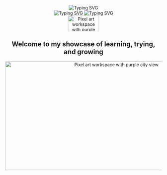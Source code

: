 <div align="center">


<img src="https://readme-typing-svg.herokuapp.com?font=Russo+One&size=28&duration=1&pause=1000&color=9B59B6&center=true&vCenter=true&width=435&lines=HI,+I+AM+KANTO" alt="Typing SVG" />
<div align="center">
    <img src="https://readme-typing-svg.herokuapp.com?font=Press+Start+2P&size=16&duration=1&pause=1000&color=FF69B4&vCenter=true&width=110&lines=I+AM+A" alt="Typing SVG">
    <img src="https://readme-typing-svg.herokuapp.com?font=Press+Start+2P&size=16&duration=3000&pause=1000&color=FF69B4&center=false&vCenter=true&width=260&lines=COMP+SCI+STUDENT;WEB+DEVELOPER;MOBILE+DEVELOPER;CREATIVE+CODER;JUNIOR+DEVELOPER" alt="Typing SVG">
</div>


<div>
 <img src="https://github.com/user-attachments/assets/efe542ad-34f5-42d4-a4cf-adbf0e202529" width="100" height='50' alt="Pixel art workspace with purple city view">
</div>
<h2> Welcome to my showcase of learning, trying, and growing</h2>

  <div align="center">

   <img src="https://64.media.tumblr.com/23ab6ab83aa8b30dd0c5614973f75816/4436965a9c018cab-f7/s1280x1920/e5c661fdc5e9a212b20037e072f8a05d2d06df16.gifv" width="700" height='350' alt="Pixel art workspace with purple city view">
 </div>

 
</div>
